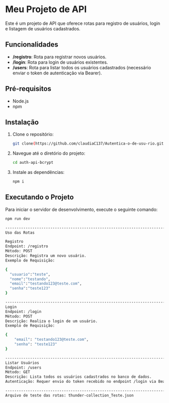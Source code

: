 # Meu Projeto de API

Este é um projeto de API que oferece rotas para registro de usuários, login e listagem de usuários cadastrados.

## Funcionalidades

- **/registro**: Rota para registrar novos usuários.
- **/login**: Rota para login de usuários existentes.
- **/users**: Rota para listar todos os usuários cadastrados (necessário enviar o token de autenticação via Bearer).

## Pré-requisitos

- Node.js
- npm

## Instalação

1. Clone o repositório:
    ```bash
    git clone(https://github.com/claudiaC137/Autentica-o-de-usu-rio.git)
    ```
2. Navegue até o diretório do projeto:
    ```bash
    cd auth-api-bcrypt
    ```
3. Instale as dependências:
    ```bash
    npm i
    ```

## Executando o Projeto

Para iniciar o servidor de desenvolvimento, execute o seguinte comando:
```bash
npm run dev

------------------------------------------------------------------------
Uso das Rotas

Registro
Endpoint: /registro
Método: POST
Descrição: Registra um novo usuário.
Exemplo de Requisição:

{
  "usuario":"teste",
  "nome":"testando",
  "email":"testando123@teste.com",
  "senha":"teste123"
}

------------------------------------------------------------------------
Login
Endpoint: /login
Método: POST
Descrição: Realiza o login de um usuário.
Exemplo de Requisição:

{
    "email": "testando123@teste.com",
    "senha": "teste123"
}

------------------------------------------------------------------------
Listar Usuários
Endpoint: /users
Método: GET
Descrição: Lista todos os usuários cadastrados no banco de dados.
Autenticação: Requer envio do token recebido no endpoint /login via Bearer Token.

------------------------------------------------------------------------
Arquivo de teste das rotas: thunder-collection_Teste.json

